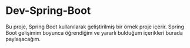 # Dev-Spring-Boot

Bu proje, Spring Boot kullanılarak geliştirilmiş bir örnek proje içerir.
Spring Boot gelişimim boyunca öğrendiğim ve yararlı bulduğum içerikleri burada paylaşacağım.
